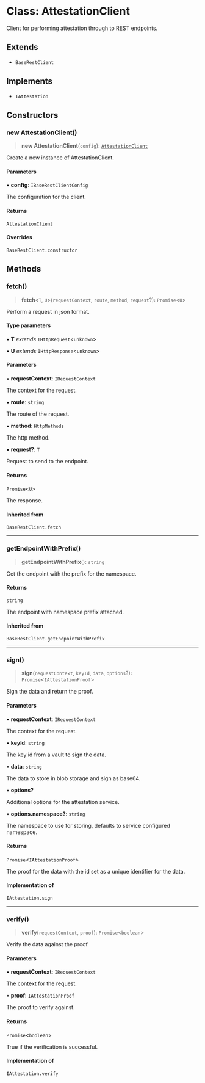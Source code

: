 # Class: AttestationClient

Client for performing attestation through to REST endpoints.

## Extends

- `BaseRestClient`

## Implements

- `IAttestation`

## Constructors

### new AttestationClient()

> **new AttestationClient**(`config`): [`AttestationClient`](AttestationClient.md)

Create a new instance of AttestationClient.

#### Parameters

• **config**: `IBaseRestClientConfig`

The configuration for the client.

#### Returns

[`AttestationClient`](AttestationClient.md)

#### Overrides

`BaseRestClient.constructor`

## Methods

### fetch()

> **fetch**\<`T`, `U`\>(`requestContext`, `route`, `method`, `request`?): `Promise`\<`U`\>

Perform a request in json format.

#### Type parameters

• **T** *extends* `IHttpRequest`\<`unknown`\>

• **U** *extends* `IHttpResponse`\<`unknown`\>

#### Parameters

• **requestContext**: `IRequestContext`

The context for the request.

• **route**: `string`

The route of the request.

• **method**: `HttpMethods`

The http method.

• **request?**: `T`

Request to send to the endpoint.

#### Returns

`Promise`\<`U`\>

The response.

#### Inherited from

`BaseRestClient.fetch`

***

### getEndpointWithPrefix()

> **getEndpointWithPrefix**(): `string`

Get the endpoint with the prefix for the namespace.

#### Returns

`string`

The endpoint with namespace prefix attached.

#### Inherited from

`BaseRestClient.getEndpointWithPrefix`

***

### sign()

> **sign**(`requestContext`, `keyId`, `data`, `options`?): `Promise`\<`IAttestationProof`\>

Sign the data and return the proof.

#### Parameters

• **requestContext**: `IRequestContext`

The context for the request.

• **keyId**: `string`

The key id from a vault to sign the data.

• **data**: `string`

The data to store in blob storage and sign as base64.

• **options?**

Additional options for the attestation service.

• **options.namespace?**: `string`

The namespace to use for storing, defaults to service configured namespace.

#### Returns

`Promise`\<`IAttestationProof`\>

The proof for the data with the id set as a unique identifier for the data.

#### Implementation of

`IAttestation.sign`

***

### verify()

> **verify**(`requestContext`, `proof`): `Promise`\<`boolean`\>

Verify the data against the proof.

#### Parameters

• **requestContext**: `IRequestContext`

The context for the request.

• **proof**: `IAttestationProof`

The proof to verify against.

#### Returns

`Promise`\<`boolean`\>

True if the verification is successful.

#### Implementation of

`IAttestation.verify`
